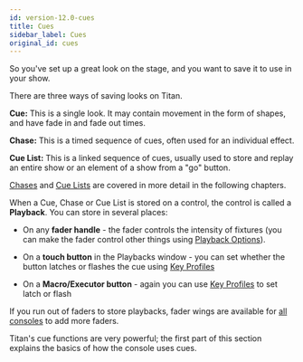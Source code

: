 ```yaml
---
id: version-12.0-cues
title: Cues
sidebar_label: Cues
original_id: cues
---
```


So you've set up a great look on the stage, and you want to save it to
use in your show.

There are three ways of saving looks on Titan.

**Cue:** This is a single look. It may contain movement in the form of
shapes, and have fade in and fade out times.

**Chase:** This is a timed sequence of cues, often used for an
individual effect.

**Cue List:** This is a linked sequence of cues, usually used to store
and replay an entire show or an element of a show from a "go" button.

[Chases](chases.md) and [Cue Lists](cue-lists.md) are covered in more detail in the following
chapters.

When a Cue, Chase or Cue List is stored on a control, the control is
called a **Playback**. You can store in several places:

-   On any **fader handle** - the fader controls the intensity of
    fixtures (you can make the fader control other things using
    [Playback Options](cues/playback-options.md)).

-   On a **touch button** in the Playbacks window - you can set whether
    the button latches or flashes the cue using [Key Profiles](system-settings/key-profiles.md)

-   On a **Macro/Executor button** - again you can use [Key Profiles](system-settings/key-profiles.md) to
    set latch or flash

If you run out of faders to store playbacks, fader wings are available
for [all consoles](about-the-consoles.md) to add more faders.

Titan's cue functions are very powerful; the first part of this section
explains the basics of how the console uses cues.